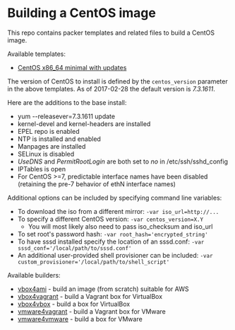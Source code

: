 Building a CentOS image
=======================

This repo contains packer templates and related files to build a CentOS image.

Available templates:

  * [CentOS x86_64 minimal with updates](centos-x86_64-updates.json)

The version of CentOS to install is defined by the `centos_version` parameter in the above templates. As of 2017-02-28 the default version is *7.3.1611*.

Here are the additions to the base install:

  * yum --releasever=7.3.1611 update
  * kernel-devel and kernel-headers are installed
  * EPEL repo is enabled
  * NTP is installed and enabled
  * Manpages are installed
  * SELinux is disabled
  * *UseDNS* and *PermitRootLogin* are both set to *no* in /etc/ssh/sshd_config
  * IPTables is open
  * For CentOS >=7, predictable interface names have been disabled (retaining the pre-7 behavior of ethN interface names)

Additional options can be included by specifying command line variables:

  * To download the iso from a different mirror: `-var iso_url=http://...`
  * To specify a different CentOS version: `-var centos_version=X.Y`
    * You will most likely also need to pass iso_checksum and iso_url
  * To set root's password hash: `-var root_hash='encrypted_string'`
  * To have sssd installed specify the location of an sssd.conf: `-var sssd_conf='/local/path/to/sssd.conf'`
  * An additional user-provided shell provisioner can be included: `-var custom_provisioner='/local/path/to/shell_script'`

Available builders:

  * [vbox4ami](AWS.md) - build an image (from scratch) suitable for AWS
  * [vbox4vagrant](VAGRANT.md) - build a Vagrant box for VirtualBox
  * [vbox4vbox](VIRTUALBOX.md) - build a box for VirtualBox
  * [vmware4vagrant](VAGRANT.md) - build a Vagrant box for VMware
  * [vmware4vmware](VMWARE.md) - build a box for VMware
